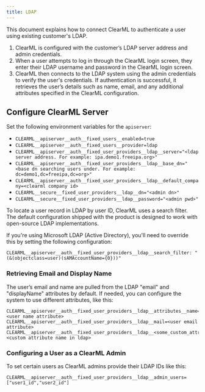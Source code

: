 ```yaml
---
title: LDAP
---
```


This document explains how to connect ClearML to authenticate a user using existing customer's LDAP.

1. ClearML is configured with the customer’s LDAP server address and admin credentials.  
2. When a user attempts to log in through the ClearML login screen, they enter their LDAP username and password in the 
   ClearML login screen.  
3. ClearML then connects to the LDAP system using the admin credentials to verify the user's credentials. If 
   authentication is successful, it retrieves the user’s details such as name, email, and any additional attributes specified in the ClearML configuration.

## Configure ClearML Server

Set the following environment variables for the `apiserver`:
* `CLEARML__apiserver__auth__fixed_users__enabled=true`
* `CLEARML__apiserver__auth__fixed_users__provider=ldap` 
* `CLEARML__apiserver__auth__fixed_user_providers__ldap__server="<ldap server address. For example: ipa.demo1.freeipa.org>"`
* `CLEARML__apiserver__auth__fixed_user_providers__ldap__base_dn="<base dn searching users under. For example: dc=demo1,dc=freeipa,dc=org>"`
* `CLEARML__apiserver__auth__fixed_user_providers__ldap__default_company=<clearml company id>`
* `CLEARML__secure__fixed_user_providers__ldap__dn="<admin dn>"`
* `CLEARML__secure__fixed_user_providers__ldap__password="<admin pwd>"`

To locate a user record in LDAP by user ID, ClearML uses a search filter. The default configuration shipped with the 
product is designed to work with open-source LDAP implementations.

If you're using Microsoft LDAP (Active Directory), you'll need to override this by setting the following configuration:

```
CLEARML__apiserver__auth__fixed_user_providers__ldap__search_filter: "(&(objectclass=user)(sAMAccountName={0}))"
```
### Retrieving Email and Display Name
The user’s email and name are pulled from the LDAP "email" and "displayName" attributes by default. If needed, you 
can configure the system to use different attributes, like this:

```
CLEARML__apiserver__auth__fixed_user_providers__ldap__attributes__name=<user name attribute>
CLEARML__apiserver__auth__fixed_user_providers__ldap__mail=<user email attribute>
CLEARML__apiserver__auth__fixed_user_providers__ldap__<some_custom_attrib>=<custom attribute name in ldap>
```

### Configuring a User as a ClearML Admin
To set certain users as ClearML admins provide their LDAP IDs like this:

```
CLEARML__apiserver__auth__fixed_user_providers__ldap__admin_users=["user1_id","user2_id"]
````